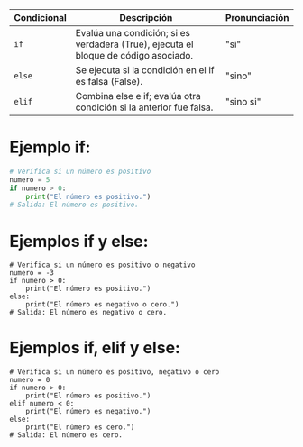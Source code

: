 | Condicional | Descripción                                              | Pronunciación |
|-------------|----------------------------------------------------------|---------------|
| `if`        | Evalúa una condición; si es verdadera (True), ejecuta el bloque de código asociado. | "si"          |
| `else`      | Se ejecuta si la condición en el if es falsa (False).    | "sino"        |
| `elif`      | Combina else e if; evalúa otra condición si la anterior fue falsa. | "sino si"     |


# Ejemplo if:

```python
# Verifica si un número es positivo
numero = 5
if numero > 0:
    print("El número es positivo.")
# Salida: El número es positivo.
```

# Ejemplos if y else:
 
```
# Verifica si un número es positivo o negativo
numero = -3
if numero > 0:
    print("El número es positivo.")
else:
    print("El número es negativo o cero.")
# Salida: El número es negativo o cero.
```

# Ejemplos if, elif y else:

```
# Verifica si un número es positivo, negativo o cero
numero = 0
if numero > 0:
    print("El número es positivo.")
elif numero < 0:
    print("El número es negativo.")
else:
    print("El número es cero.")
# Salida: El número es cero.
```